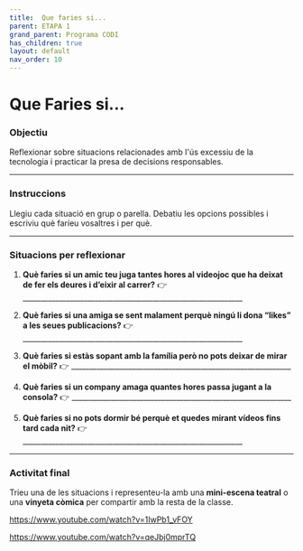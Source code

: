 ```yaml
---
title:  Que faries si...
parent: ETAPA 1
grand_parent: Programa CODI
has_children: true
layout: default
nav_order: 10
---
```


# Que Faries si...


### **Objectiu**

Reflexionar sobre situacions relacionades amb l'ús excessiu de la tecnologia i practicar la presa de decisions responsables.

---

### **Instruccions**

Llegiu cada situació en grup o parella. Debatiu les opcions possibles i escriviu què faríeu vosaltres i per què.

---

### **Situacions per reflexionar**

1. **Què faries si un amic teu juga tantes hores al videojoc que ha deixat de fer els deures i d’eixir al carrer?**
   👉 \_\_\_\_\_\_\_\_\_\_\_\_\_\_\_\_\_\_\_\_\_\_\_\_\_\_\_\_\_\_\_\_\_\_\_\_\_\_\_\_\_\_\_\_\_\_\_\_\_\_\_\_\_\_\_\_\_\_\_\_\_

2. **Què faries si una amiga se sent malament perquè ningú li dona “likes” a les seues publicacions?**
   👉 \_\_\_\_\_\_\_\_\_\_\_\_\_\_\_\_\_\_\_\_\_\_\_\_\_\_\_\_\_\_\_\_\_\_\_\_\_\_\_\_\_\_\_\_\_\_\_\_\_\_\_\_\_\_\_\_\_\_\_\_\_

3. **Què faries si estàs sopant amb la família però no pots deixar de mirar el mòbil?**
   👉 \_\_\_\_\_\_\_\_\_\_\_\_\_\_\_\_\_\_\_\_\_\_\_\_\_\_\_\_\_\_\_\_\_\_\_\_\_\_\_\_\_\_\_\_\_\_\_\_\_\_\_\_\_\_\_\_\_\_\_\_\_

4. **Què faries si un company amaga quantes hores passa jugant a la consola?**
   👉 \_\_\_\_\_\_\_\_\_\_\_\_\_\_\_\_\_\_\_\_\_\_\_\_\_\_\_\_\_\_\_\_\_\_\_\_\_\_\_\_\_\_\_\_\_\_\_\_\_\_\_\_\_\_\_\_\_\_\_\_\_

5. **Què faries si no pots dormir bé perquè et quedes mirant vídeos fins tard cada nit?**
   👉 \_\_\_\_\_\_\_\_\_\_\_\_\_\_\_\_\_\_\_\_\_\_\_\_\_\_\_\_\_\_\_\_\_\_\_\_\_\_\_\_\_\_\_\_\_\_\_\_\_\_\_\_\_\_\_\_\_\_\_\_\_

---

### **Activitat final**

Trieu una de les situacions i representeu-la amb una **mini-escena teatral** o una **vinyeta còmica** per compartir amb la resta de la classe.









https://www.youtube.com/watch?v=1IwPb1_vFOY


https://www.youtube.com/watch?v=qeJbj0mprTQ

